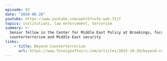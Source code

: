 ```yaml
---
episode: 92
date: "2020-06-26"
youtube: https://www.youtube.com/watch?v=Yo-wah-7IjY
topics: institutions, law enforcement, terrorism
summary: >-
  Senior fellow in the Center for Middle East Policy at Brookings, focusing on
  counterterrorism and Middle East security
links:
    - title: Beyond Counterterrorism
      url: https://www.foreignaffairs.com/articles/2015-10-20/beyond-counterterrorism
---
```


